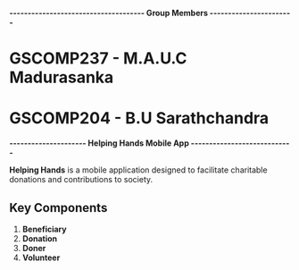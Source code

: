 **------------------------------------- Group Members -----------------------**  

#  GSCOMP237 - M.A.U.C Madurasanka
#  GSCOMP204 - B.U Sarathchandra



**--------------------- Helping Hands Mobile App ----------------------------**


**Helping Hands** is a mobile application designed to facilitate charitable donations and contributions to society.

## Key Components

1. **Beneficiary**
2. **Donation** 
3. **Doner**     
4. **Volunteer**  


